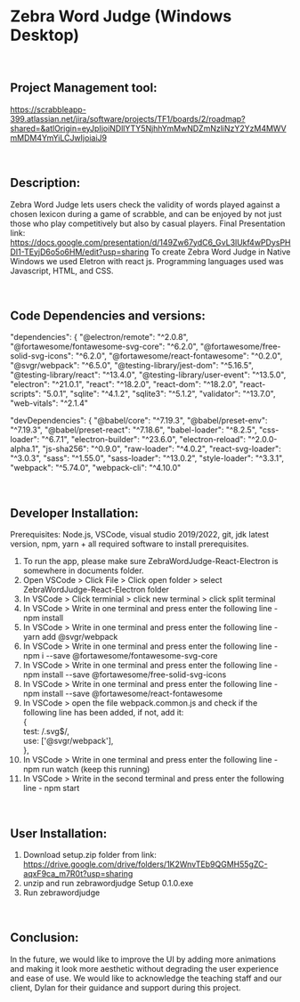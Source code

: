 Zebra Word Judge (Windows Desktop)
==========

<br>

Project Management tool:
----------
https://scrabbleapp-399.atlassian.net/jira/software/projects/TF1/boards/2/roadmap?shared=&atlOrigin=eyJpIjoiNDllYTY5NjhhYmMwNDZmNzliNzY2YzM4MWVmMDM4YmYiLCJwIjoiaiJ9

<br>

Description:
----------
Zebra Word Judge lets users check the validity of words played against a chosen lexicon during a game of scrabble, and can be enjoyed by not just those who play competitively but also by casual players.
Final Presentation link: https://docs.google.com/presentation/d/149Zw67ydC6_GvL3lUkf4wPDysPHDI1-TEyjD6o5o6HM/edit?usp=sharing
To create Zebra Word Judge in Native Windows we used Eletron with react js. Programming languages used was Javascript, HTML, and CSS.

<br>

Code Dependencies and versions:
----------
  "dependencies": {
    "@electron/remote": "^2.0.8",
    "@fortawesome/fontawesome-svg-core": "^6.2.0",
    "@fortawesome/free-solid-svg-icons": "^6.2.0",
    "@fortawesome/react-fontawesome": "^0.2.0",
    "@svgr/webpack": "^6.5.0",
    "@testing-library/jest-dom": "^5.16.5",
    "@testing-library/react": "^13.4.0",
    "@testing-library/user-event": "^13.5.0",
    "electron": "^21.0.1",
    "react": "^18.2.0",
    "react-dom": "^18.2.0",
    "react-scripts": "5.0.1",
    "sqlite": "^4.1.2",
    "sqlite3": "^5.1.2",
    "validator": "^13.7.0",
    "web-vitals": "^2.1.4"

  "devDependencies": {
    "@babel/core": "^7.19.3",
    "@babel/preset-env": "^7.19.3",
    "@babel/preset-react": "^7.18.6",
    "babel-loader": "^8.2.5",
    "css-loader": "^6.7.1",
    "electron-builder": "^23.6.0",
    "electron-reload": "^2.0.0-alpha.1",
    "js-sha256": "^0.9.0",
    "raw-loader": "^4.0.2",
    "react-svg-loader": "^3.0.3",
    "sass": "^1.55.0",
    "sass-loader": "^13.0.2",
    "style-loader": "^3.3.1",
    "webpack": "^5.74.0",
    "webpack-cli": "^4.10.0"

<br>

Developer Installation:
----------
Prerequisites: Node.js, VSCode, visual studio 2019/2022, git, jdk latest version, npm, yarn + all required software to install prerequisites.

1. To run the app, please make sure ZebraWordJudge-React-Electron is somewhere in documents folder.
2. Open VSCode > Click File > Click open folder > select ZebraWordJudge-React-Electron folder
3. In VSCode > Click terminial > click new terminal > click split terminal
4. In VSCode > Write in one terminal and press enter the following line - npm install
5. In VSCode > Write in one terminal and press enter the following line - yarn add @svgr/webpack
6. In VSCode > Write in one terminal and press enter the following line - npm i --save @fortawesome/fontawesome-svg-core
7. In VSCode > Write in one terminal and press enter the following line - npm install --save @fortawesome/free-solid-svg-icons
8. In VSCode > Write in one terminal and press enter the following line - npm install --save @fortawesome/react-fontawesome
9. In VSCode > open the file webpack.common.js and check if the following line has been added, if not, add it:
    <br>{<br>
    test: /\.svg$/,<br>
    use: ['@svgr/webpack'],<br>
    },
10. In VSCode > Write in one terminal and press enter the following line - npm run watch (keep this running)
11. In VSCode > Write in the second terminal and press enter the following line - npm start

<br>

User Installation:
----------
1. Download setup.zip folder from link: https://drive.google.com/drive/folders/1K2WnvTEb9QGMH55gZC-aqxF9ca_m7R0t?usp=sharing
2. unzip and run zebrawordjudge Setup 0.1.0.exe
3. Run zebrawordjudge

<br>

Conclusion:
----------
In the future, we would like to improve the UI by adding more animations and making it look more aesthetic without degrading the user experience and ease of use.
We would like to acknowledge the teaching staff and our client, Dylan for their guidance and support during this project.
